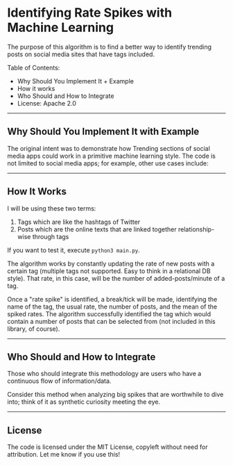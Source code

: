 # Identifying Rate Spikes with Machine Learning

The purpose of this algorithm is to find a better way to identify trending posts on social media sites that have tags included.

Table of Contents:
- Why Should You Implement It + Example
- How it works
- Who Should and How to Integrate
- License: Apache 2.0

----
## Why Should You Implement It with Example
The original intent was to demonstrate how Trending sections of social media apps could work in a primitive machine learning style. The code is not limited to social media apps; for example, other use cases include: 

----
## How It Works
I will be using these two terms: 
1. Tags which are like the hashtags of Twitter
2. Posts which are the online texts that are linked together relationship-wise through tags

If you want to test it, execute `python3 main.py`.

The algorithm works by constantly updating the rate of new posts with a certain tag (multiple tags not supported. Easy to think in a relational DB style). That rate, in this case, will be the number of added-posts/minute of a tag.

Once a "rate spike" is identified, a break/tick will be made, identifying the name of the tag, the usual rate, the number of posts, and the mean of the spiked rates. The algorithm successfully identified the tag which would contain a number of posts that can be selected from (not included in this library, of course).

----
## Who Should and How to Integrate
Those who should integrate this methodology are users who have a continuous flow of information/data.

Consider this method when analyzing big spikes that are worthwhile to dive into; think of it as synthetic curiosity meeting the eye.

----
## License
The code is licensed under the MIT License, copyleft without need for attribution. Let me know if you use this!
